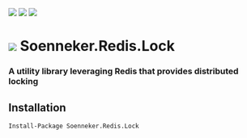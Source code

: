[![](https://img.shields.io/nuget/v/Soenneker.Redis.Lock.svg?style=for-the-badge)](https://www.nuget.org/packages/Soenneker.Redis.Lock/)
[![](https://img.shields.io/github/actions/workflow/status/soenneker/soenneker.redis.lock/publish-package.yml?style=for-the-badge)](https://github.com/soenneker/soenneker.redis.lock/actions/workflows/publish-package.yml)
[![](https://img.shields.io/nuget/dt/Soenneker.Redis.Lock.svg?style=for-the-badge)](https://www.nuget.org/packages/Soenneker.Redis.Lock/)

# ![](https://user-images.githubusercontent.com/4441470/224455560-91ed3ee7-f510-4041-a8d2-3fc093025112.png) Soenneker.Redis.Lock
### A utility library leveraging Redis that provides distributed locking

## Installation

```
Install-Package Soenneker.Redis.Lock
```

